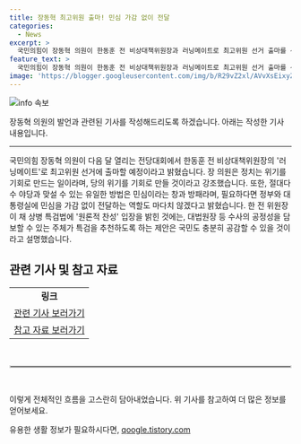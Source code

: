 ```yaml
---
title: 장동혁 최고위원 출마! 민심 가감 없이 전달
categories:
  - News
excerpt: >
  국민의힘이 장동혁 의원이 한동훈 전 비상대책위원장과 러닝메이트로 최고위원 선거 출마를 선언했다. 장 의원은 정치는 위기를 기회로 삼고, 민심을 당의 방패로 삼겠다고 강조했다. 또한, 한 전 위원장의 특검법 찬성 발언에 대해 국민들도 공감할 것이라고 설명했다.
feature_text: >
  국민의힘이 장동혁 의원이 한동훈 전 비상대책위원장과 러닝메이트로 최고위원 선거 출마를 선언했다. 장 의원은 정치는 위기를 기회로 삼고, 민심을 당의 방패로 삼겠다고 강조했다. 또한, 한 전 위원장의 특검법 찬성 발언에 대해 국민들도 공감할 것이라고 설명했다.
image: 'https://blogger.googleusercontent.com/img/b/R29vZ2xl/AVvXsEixyZcFfHzMRdzZMjFBmAUKJYCLCGyLL1o632UiGVXcaFdKo_bkvkuCioo0uUKlGfBVcT3P84aROyZIXSBEx3Aw5nCQ3pTgDom1WDC4m8eifvWiAmWEEVb4x6G_l8C0QH225ldMjyaFvpxGEBGNO37VmDTDMHGhJPq73UglMfDca1-0aw/s1600/blogspot.png'
---
```


<p><img src="https://blogger.googleusercontent.com/img/b/R29vZ2xl/AVvXsEixyZcFfHzMRdzZMjFBmAUKJYCLCGyLL1o632UiGVXcaFdKo_bkvkuCioo0uUKlGfBVcT3P84aROyZIXSBEx3Aw5nCQ3pTgDom1WDC4m8eifvWiAmWEEVb4x6G_l8C0QH225ldMjyaFvpxGEBGNO37VmDTDMHGhJPq73UglMfDca1-0aw/s1600/blogspot.png" alt="info 속보" /></p>

<p>장동혁 의원의 발언과 관련된 기사를 작성해드리도록 하겠습니다. 아래는 작성한 기사 내용입니다.</p>

<hr />

<p data-ke-size="size16">국민의힘 장동혁 의원이 다음 달 열리는 전당대회에서 한동훈 전 비상대책위원장의 '러닝메이트'로 최고위원 선거에 출마할 예정이라고 밝혔습니다. 장 의원은 정치는 위기를 기회로 만드는 일이라며, 당의 위기를 기회로 만들 것이라고 강조했습니다. 또한, 절대다수 야당과 맞설 수 있는 유일한 방법은 민심이라는 창과 방패라며, 필요하다면 정부와 대통령실에 민심을 가감 없이 전달하는 역할도 마다치 않겠다고 밝혔습니다. 한 전 위원장이 채 상병 특검법에 '원론적 찬성' 입장을 밝힌 것에는, 대법원장 등 수사의 공정성을 담보할 수 있는 주체가 특검을 추천하도록 하는 제안은 국민도 충분히 공감할 수 있을 것이라고 설명했습니다.</p>

<h2 data-ke-size="size26">관련 기사 및 참고 자료</h2>

<table>
<tbody>
<tr>
<td style="text-align: center; height: 17px;"><b>링크</b></td>
</tr>
<tr>
<td style="text-align: center; height: 17px;"><a href="https://www.ytn.co.kr/_ln/0104_202109201618084107">관련 기사 보러가기</a></td>
</tr>
<tr>
<td style="text-align: center; height: 17px;"><a href="https://news.naver.com/main/read.naver?mode=LSD&mid=sec&sid1=100&oid=052&aid=0001633255">참고 자료 보러가기</a></td>
</tr>
</tbody>
</table>

<p data-ke-size="size16">&nbsp;</p>

<hr style="border: 2px solid #D3D3D3;" />

<p data-ke-size="size16">&nbsp;</p>

<p>이렇게 전체적인 흐름을 고스란히 담아내었습니다. 위 기사를 참고하여 더 많은 정보를 얻어보세요.</p>
유용한 생활 정보가 필요하시다면, <a href="https://qoogle.tistory.com" rel="dofollow">qoogle.tistory.com</a>


